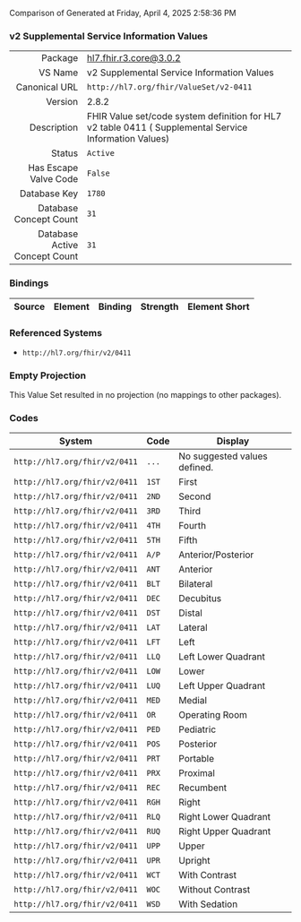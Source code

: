 Comparison of 
Generated at Friday, April 4, 2025 2:58:36 PM

### v2 Supplemental Service Information Values

|      |     |
| ---: | --- |
| Package | hl7.fhir.r3.core@3.0.2 |
| VS Name | v2 Supplemental Service Information Values |
| Canonical URL | `http://hl7.org/fhir/ValueSet/v2-0411` |
| Version | 2.8.2 |
| Description | FHIR Value set/code system definition for HL7 v2 table 0411 ( Supplemental Service Information Values) |
| Status | `Active` |
| Has Escape Valve Code | `False` |
| Database Key | `1780` |
| Database Concept Count | `31` |
| Database Active Concept Count | `31` |
### Bindings

| Source | Element | Binding | Strength | Element Short |
| ------ | ------- | ------- | -------- | ------------- |

### Referenced Systems

* `http://hl7.org/fhir/v2/0411`
### Empty Projection

This Value Set resulted in no projection (no mappings to other packages).

### Codes

| System | Code | Display |
| ------ | ---- | ------- |
| `http://hl7.org/fhir/v2/0411` | `...` | No suggested values defined. |
| `http://hl7.org/fhir/v2/0411` | `1ST` | First |
| `http://hl7.org/fhir/v2/0411` | `2ND` | Second |
| `http://hl7.org/fhir/v2/0411` | `3RD` | Third |
| `http://hl7.org/fhir/v2/0411` | `4TH` | Fourth |
| `http://hl7.org/fhir/v2/0411` | `5TH` | Fifth |
| `http://hl7.org/fhir/v2/0411` | `A/P` | Anterior/Posterior |
| `http://hl7.org/fhir/v2/0411` | `ANT` | Anterior |
| `http://hl7.org/fhir/v2/0411` | `BLT` | Bilateral |
| `http://hl7.org/fhir/v2/0411` | `DEC` | Decubitus |
| `http://hl7.org/fhir/v2/0411` | `DST` | Distal |
| `http://hl7.org/fhir/v2/0411` | `LAT` | Lateral |
| `http://hl7.org/fhir/v2/0411` | `LFT` | Left |
| `http://hl7.org/fhir/v2/0411` | `LLQ` | Left Lower Quadrant |
| `http://hl7.org/fhir/v2/0411` | `LOW` | Lower |
| `http://hl7.org/fhir/v2/0411` | `LUQ` | Left Upper Quadrant |
| `http://hl7.org/fhir/v2/0411` | `MED` | Medial |
| `http://hl7.org/fhir/v2/0411` | `OR` | Operating Room |
| `http://hl7.org/fhir/v2/0411` | `PED` | Pediatric |
| `http://hl7.org/fhir/v2/0411` | `POS` | Posterior |
| `http://hl7.org/fhir/v2/0411` | `PRT` | Portable |
| `http://hl7.org/fhir/v2/0411` | `PRX` | Proximal |
| `http://hl7.org/fhir/v2/0411` | `REC` | Recumbent |
| `http://hl7.org/fhir/v2/0411` | `RGH` | Right |
| `http://hl7.org/fhir/v2/0411` | `RLQ` | Right Lower Quadrant |
| `http://hl7.org/fhir/v2/0411` | `RUQ` | Right Upper Quadrant |
| `http://hl7.org/fhir/v2/0411` | `UPP` | Upper |
| `http://hl7.org/fhir/v2/0411` | `UPR` | Upright |
| `http://hl7.org/fhir/v2/0411` | `WCT` | With Contrast |
| `http://hl7.org/fhir/v2/0411` | `WOC` | Without Contrast |
| `http://hl7.org/fhir/v2/0411` | `WSD` | With Sedation |
